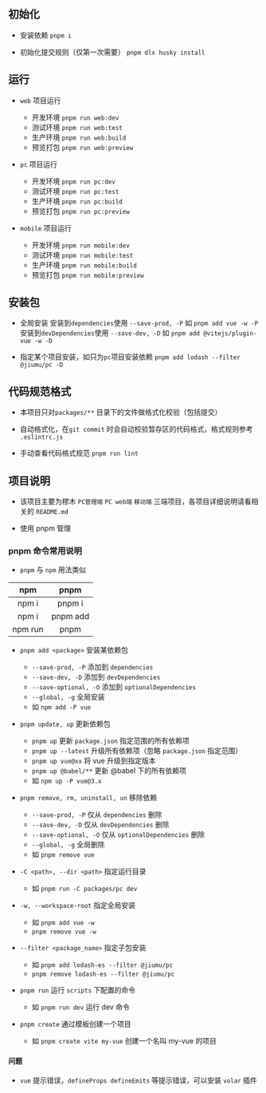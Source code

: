 ## 初始化

- 安装依赖 `pnpm i`

- 初始化提交规则（仅第一次需要） `pnpm dlx husky install`

## 运行

- `web` 项目运行

  + 开发环境 `pnpm run web:dev`
  + 测试环境 `pnpm run web:test`
  + 生产环境 `pnpm run web:build`
  + 预览打包 `pnpm run web:preview`

- `pc` 项目运行

  + 开发环境 `pnpm run pc:dev`
  + 测试环境 `pnpm run pc:test`
  + 生产环境 `pnpm run pc:build`
  + 预览打包 `pnpm run pc:preview`

- `mobile` 项目运行

  + 开发环境 `pnpm run mobile:dev`
  + 测试环境 `pnpm run mobile:test`
  + 生产环境 `pnpm run mobile:build`
  + 预览打包 `pnpm run mobile:preview`

## 安装包

- 全局安装
  安装到`dependencies`使用 `--save-prod, -P` 如 `pnpm add vue -w -P`
  安装到`devDependencies`使用 `--save-dev, -D` 如 `pnpm add @vitejs/plugin-vue -w -D`

- 指定某个项目安装，如只为`pc`项目安装依赖  `pnpm add lodash --filter @jiumu/pc -D`

## 代码规范格式

- 本项目只对`packages/**` 目录下的文件做格式化校验（包括提交）

- 自动格式化，在`git commit` 时会自动校验暂存区的代码格式，格式规则参考 `.eslintrc.js`

- 手动查看代码格式规范 `pnpm run lint`

## 项目说明
- 该项目主要为樛木 `PC管理端` `PC web端` `移动端` 三端项目，各项目详细说明请看相关的 `README.md`


- 使用 pnpm 管理

### pnpm 命令常用说明

- `pnpm` 与 `npm` 用法类似

| npm | pnpm |
|:---:|:---:|
| npm i | pnpm i |
| npm i <package> | pnpm add <package> |
| npm run <cmd> | pnpm <cmd> |

- `pnpm add <package>` 安装某依赖包
  + `--save-prod, -P` 添加到 `dependencies`
  + `--save-dev, -D` 添加到 `devDependencies`
  + `--save-optional, -O` 添加到 `optionalDependencies`
  + `--global, -g` 全局安装
  + 如 `npm add -P vue`

- `pnpm update, up` 更新依赖包
  + `pnpm up` 更新 `package.json` 指定范围的所有依赖项
  + `pnpm up --latest` 升级所有依赖项（忽略 `package.json` 指定范围）
  + `pnpm up vue@xx` 将 vue 升级到指定版本
  + `pnpm up @babel/**` 更新 @babel 下的所有依赖项
  + 如 `npm up -P vue@3.x`

- `pnpm remove, rm, uninstall, un` 移除依赖
  + `--save-prod, -P` 仅从 `dependencies` 删除
  + `--save-dev, -D` 仅从 `devDependencies` 删除
  + `--save-optional, -O` 仅从 `optionalDependencies` 删除
  + `--global, -g` 全局删除
  + 如 `pnpm remove vue`

- `-C <path>, --dir <path>` 指定运行目录
  + 如 `pnpm run -C packages/pc dev`

- `-w, --workspace-root` 指定全局安装
  + 如 `pnpm add vue -w`
  + `pnpm remove vue -w`

- `--filter <package_name>` 指定子包安装
  + 如 `pnpm add lodash-es --filter @jiumu/pc`
  + `pnpm remove lodash-es --filter @jiumu/pc`

- `pnpm run` 运行 `scripts` 下配置的命令
  + 如 `pnpm run dev` 运行 dev 命令

- `pnpm create` 通过模板创建一个项目
  + 如 `pnpm create vite my-vue` 创建一个名叫 my-vue 的项目

#### 问题

- `vue` 提示错误，`defineProps defineEmits` 等提示错误，可以安装 `volar` 插件

